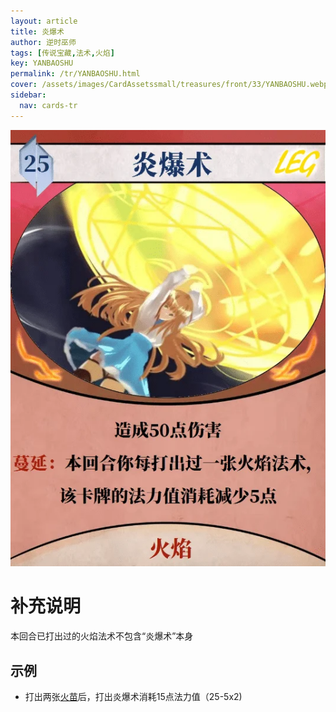 ```yaml
---
layout: article
title: 炎爆术
author: 逆时巫师
tags: [传说宝藏,法术,火焰]
key: YANBAOSHU
permalink: /tr/YANBAOSHU.html
cover: /assets/images/CardAssetssmall/treasures/front/33/YANBAOSHU.webp
sidebar:
  nav: cards-tr
---
```

![](/assets/images/CardAssets/treasures/front/33/YANBAOSHU.webp)

# 补充说明
本回合已打出过的火焰法术不包含“炎爆术”本身

## 示例
* 打出两张[火苗](/tr/HUOMIAO.html)后，打出炎爆术消耗15点法力值（25-5x2)